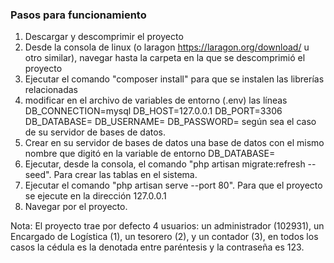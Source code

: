 ### Pasos para funcionamiento 
1. Descargar y descomprimir el proyecto
2. Desde la consola de linux (o laragon https://laragon.org/download/ u otro similar), navegar hasta la carpeta en la que se descomprimió el proyecto 
3. Ejecutar el comando "composer install" para que se instalen las librerías relacionadas
4. modificar en el archivo de variables de entorno (.env) las líneas 
DB_CONNECTION=mysql
DB_HOST=127.0.0.1
DB_PORT=3306
DB_DATABASE=
DB_USERNAME=
DB_PASSWORD=
según sea el caso de su servidor de bases de datos.
4. Crear en su servidor de bases de datos una base de datos con el mismo nombre que digitó en la variable de entorno 
DB_DATABASE=
5. Ejecutar, desde la consola, el comando "php artisan migrate:refresh --seed". Para crear las tablas en el sistema.
6. Ejecutar el comando "php artisan serve --port 80". Para que el proyecto se ejecute en la dirección 127.0.0.1 
7. Navegar por el proyecto.

Nota: 
El proyecto trae por defecto 4 usuarios: un administrador (102931), un Encargado de Logística (1), un tesorero (2), y un contador (3), en todos los casos la cédula es la denotada entre paréntesis y la contraseña es 123.
